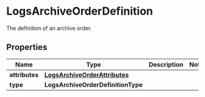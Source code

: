 

# LogsArchiveOrderDefinition

The definition of an archive order.

## Properties

Name | Type | Description | Notes
------------ | ------------- | ------------- | -------------
**attributes** | [**LogsArchiveOrderAttributes**](LogsArchiveOrderAttributes.md) |  | 
**type** | **LogsArchiveOrderDefinitionType** |  | 



